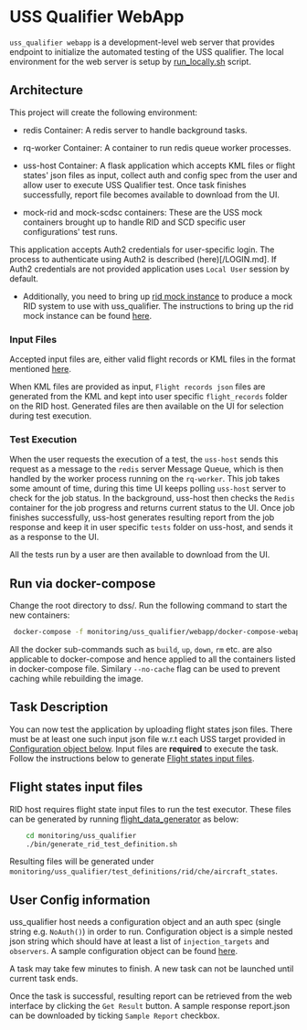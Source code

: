 # USS Qualifier WebApp

`uss_qualifier webapp` is a development-level web server that provides endpoint to initialize the automated testing of the USS qualifier.
The local environment for the web server is setup by [run_locally.sh](run_locally.sh) script.

## Architecture

This project will create the following environment:

-   redis Container: A redis server to handle background tasks.

-   rq-worker Container: A container to run redis queue worker processes.

-   uss-host Container: A flask application which accepts KML files or flight states' json files as input, collect auth and config spec from the user and allow user to execute USS Qualifier test. Once task finishes successfully, report file becomes available to download from the UI.

-   mock-rid and mock-scdsc containers: These are the USS mock containers brought up to handle RID and SCD specific user configurations' test runs.

This application accepts Auth2 credentials for user-specific login. The process to authenticate using Auth2 is described (here)[/LOGIN.md]. If Auth2 credentials are not provided application uses `Local User` session by default.

-   Additionally, you need to bring up [rid mock instance](/monitoring/uss_qualifier/rid/mock/run_locally.sh) to produce a mock RID system to use with uss_qualifier. The instructions to bring up the rid mock instance can be found [here](/monitoring/uss_qualifier/mock/README.md).

### Input Files

Accepted input files are, either valid flight records or KML files in the format mentioned [here](/monitoring/uss_qualifier/rid/README.md#Create-Flight-Record-from-KML).

When KML files are provided as input, `Flight records json` files are generated from the KML and kept into user specific `flight_records` folder on the RID host. Generated files are then available on the UI for selection during test execution.

### Test Execution

When the user requests the execution of a test, the `uss-host` sends this request as a message to the `redis` server Message Queue, which is then handled by the worker process running on the `rq-worker`. This job takes some amount of time, during this time UI keeps polling `uss-host` server to check for the job status. In the background, uss-host then checks the `Redis` container for the job progress and returns current status to the UI. Once job finishes successfully, uss-host generates resulting report from the job response and keep it in user specific `tests` folder on uss-host, and sends it as a response to the UI.

All the tests run by a user are then available to download from the UI.

## Run via docker-compose

Change the root directory to dss/. Run the following command to start the new containers:

```bash
 docker-compose -f monitoring/uss_qualifier/webapp/docker-compose-webapp.yaml up
```

All the docker sub-commands such as `build`, `up`, `down`, `rm` etc. are also applicable to docker-compose and hence applied to all the containers listed in docker-compose file. Similary `--no-cache` flag can be used to prevent caching while rebuilding the image.

## Task Description

You can now test the application by uploading flight states json files. There must be at least one such input json file w.r.t each USS target provided in [Configuration object below](#user-config-information).
Input files are **required** to execute the task. Follow the instructions below to generate [Flight states input files](#flight-states-input-files).

## Flight states input files

RID host requires flight state input files to run the test executor. These files can be generated by running [flight_data_generator](/monitoring/uss_qualifier/bin/generate_rid_test_definition.sh) as below:

```bash
    cd monitoring/uss_qualifier
    ./bin/generate_rid_test_definition.sh
```

Resulting files will be generated under `monitoring/uss_qualifier/test_definitions/rid/che/aircraft_states`.

## User Config information

uss_qualifier host needs a configuration object and an auth spec (single string e.g. `NoAuth()`) in order to run. Configuration object is a simple nested json string which should have at least a list of `injection_targets` and `observers`. A sample configuration object can be found [here](/monitoring/uss_qualifier/run_locally.sh#L26).

A task may take few minutes to finish. A new task can not be launched until current task ends.

Once the task is successful, resulting report can be retrieved from the web interface by clicking the `Get Result` button. A sample response report.json can be downloaded by ticking `Sample Report` checkbox.
